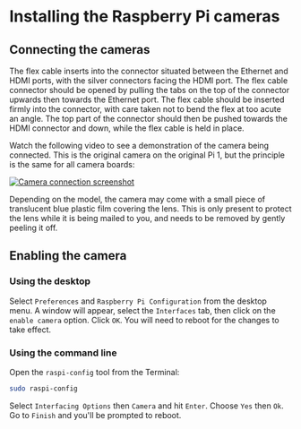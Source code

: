 # Installing the Raspberry Pi cameras

## Connecting the cameras

The flex cable inserts into the connector situated between the Ethernet and HDMI ports, with the silver connectors facing the HDMI port. The flex cable connector should be opened by pulling the tabs on the top of the connector upwards then towards the Ethernet port. The flex cable should be inserted firmly into the connector, with care taken not to bend the flex at too acute an angle. The top part of the connector should then be pushed towards the HDMI connector and down, while the flex cable is held in place.

Watch the following video to see a demonstration of the camera being connected. This is the original camera on the original Pi 1, but the principle is the same for all camera boards:

[![Camera connection screenshot](https://img.youtube.com/vi/GImeVqHQzsE/0.jpg)](http://www.youtube.com/watch?v=GImeVqHQzsE)

Depending on the model, the camera may come with a small piece of translucent blue plastic film covering the lens. This is only present to protect the lens while it is being mailed to you, and needs to be removed by gently peeling it off.

## Enabling the camera

### Using the desktop

Select `Preferences` and `Raspberry Pi Configuration` from the desktop menu. A window will appear, select the `Interfaces` tab, then click on the `enable camera` option. Click `OK`. You will need to reboot for the changes to take effect.

### Using the command line

Open the `raspi-config` tool from the Terminal:

```bash
sudo raspi-config
```

Select `Interfacing Options` then `Camera` and hit `Enter`. Choose `Yes` then `Ok`. Go to `Finish` and you'll be prompted to reboot.
